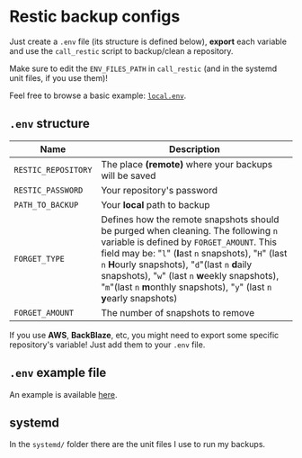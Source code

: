 # Restic backup configs

Just create a `.env` file (its structure is defined below), **export** each variable and use the `call_restic` script to backup/clean a repository.

Make sure to edit the `ENV_FILES_PATH` in `call_restic` (and in the systemd unit files, if you use them)!

Feel free to browse a basic example: [`local.env`](./local.env).

## `.env` structure

| Name                | Description                                                                                                                                                                                                                                                                                                                                                                   |
| ------------------- | ----------------------------------------------------------------------------------------------------------------------------------------------------------------------------------------------------------------------------------------------------------------------------------------------------------------------------------------------------------------------------- |
| `RESTIC_REPOSITORY` | The place **(remote)** where your backups will be saved                                                                                                                                                                                                                                                                                                                       |
| `RESTIC_PASSWORD`   | Your repository's password                                                                                                                                                                                                                                                                                                                                                    |
| `PATH_TO_BACKUP`    | Your **local** path to backup                                                                                                                                                                                                                                                                                                                                                 |
| `FORGET_TYPE`       | Defines how the remote snapshots should be purged when cleaning. The following `n` variable is defined by `FORGET_AMOUNT`. This field may be: "`l`" (**l**ast `n` snapshots), "`H`" (last `n` **H**ourly snapshots), "`d`"(last `n` **d**aily snapshots), "`w`" (last `n` **w**eekly snapshots), "`m`"(last `n` **m**onthly snapshots), "`y`" (last `n` **y**early snapshots) |
| `FORGET_AMOUNT`     | The number of snapshots to remove                                                                                                                                                                                                                                                                                                                                             |


If you use **AWS**, **BackBlaze**, etc, you might need to export some specific repository's variable! Just add them to your `.env` file.

## `.env` example file

An example is available [here](./local.env).

## systemd

In the `systemd/` folder there are the unit files I use to run my backups.

